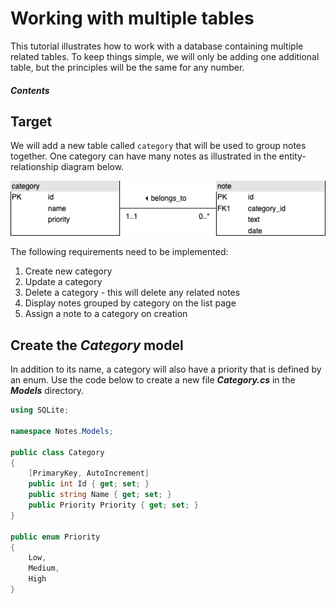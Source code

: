 # Working with multiple tables

This tutorial illustrates how to work with a database containing multiple related tables. To keep
things simple, we will only be adding one additional table, but the principles will be the same
for any number. 

##### Contents

## Target

We will add a new table called `category` that will be used to group notes together. One category
can have many notes as illustrated in the entity-relationship diagram below.

![Notes ER diagram](../../images/notes_erd.png)

The following requirements need to be implemented:

1. Create new category
2. Update a category
3. Delete a category - this will delete any related notes
4. Display notes grouped by category on the list page
5. Assign a note to a category on creation

## Create the _**Category**_ model

In addition to its name, a category will also have a priority that is defined by an enum. Use the 
code below to create a new file _**Category.cs**_ in the _**Models**_ directory.

```c#
using SQLite;

namespace Notes.Models;

public class Category
{
    [PrimaryKey, AutoIncrement]
    public int Id { get; set; }
    public string Name { get; set; }
    public Priority Priority { get; set; }
}

public enum Priority
{
    Low,
    Medium,
    High
}
```

